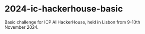 # 2024-ic-hackerhouse-basic
Basic challenge for ICP AI HackerHouse, held in Lisbon from 9-10th November 2024.
